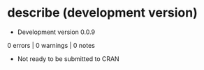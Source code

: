# describe (development version)

* Development version 0.0.9

0 errors | 0 warnings | 0 notes

* Not ready to be submitted to CRAN
